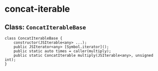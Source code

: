 
# concat-iterable

## Class: `ConcatIterableBase`

```
class ConcatIterableBase {
	constructor(JSIterable<any> ...);
	public JSIterator<any> [Symbol.iterator]();
	public static auto times = caller(multiply);
	public static ConcatIterable multiply(JSIterable<any>, unsigned int);
}
```
